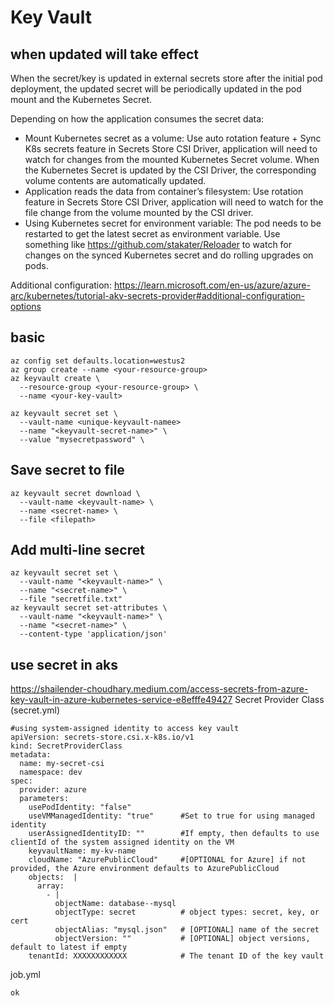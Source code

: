 # Key Vault

## when updated will take effect
When the secret/key is updated in external secrets store after the initial pod deployment, the updated secret will be periodically updated in the pod mount and the Kubernetes Secret.

Depending on how the application consumes the secret data:
- Mount Kubernetes secret as a volume: Use auto rotation feature + Sync K8s secrets feature in Secrets Store CSI Driver, application will need to watch for changes from the mounted Kubernetes Secret volume. When the Kubernetes Secret is updated by the CSI Driver, the corresponding volume contents are automatically updated.
- Application reads the data from container’s filesystem: Use rotation feature in Secrets Store CSI Driver, application will need to watch for the file change from the volume mounted by the CSI driver.
- Using Kubernetes secret for environment variable: The pod needs to be restarted to get the latest secret as environment variable. Use something like https://github.com/stakater/Reloader to watch for changes on the synced Kubernetes secret and do rolling upgrades on pods.

Additional configuration:
https://learn.microsoft.com/en-us/azure/azure-arc/kubernetes/tutorial-akv-secrets-provider#additional-configuration-options

## basic
```
az config set defaults.location=westus2
az group create --name <your-resource-group>
az keyvault create \
  --resource-group <your-resource-group> \
  --name <your-key-vault>
  
az keyvault secret set \
  --vault-name <unique-keyvault-namee>  
  --name "<keyvault-secret-name>" \
  --value "mysecretpassword" \
```

## Save secret to file
```
az keyvault secret download \
  --vault-name <keyvault-name> \
  --name <secret-name> \
  --file <filepath>
```    

## Add multi-line secret
```
az keyvault secret set \
  --vault-name "<keyvault-name>" \
  --name "<secret-name>" \
  --file "secretfile.txt"
az keyvault secret set-attributes \
  --vault-name "<keyvault-name>" \
  --name "<secret-name>" \
  --content-type 'application/json'
```

## use secret in aks
https://shailender-choudhary.medium.com/access-secrets-from-azure-key-vault-in-azure-kubernetes-service-e8efffe49427
Secret Provider Class (secret.yml)
```
#using system-assigned identity to access key vault
apiVersion: secrets-store.csi.x-k8s.io/v1
kind: SecretProviderClass
metadata:
  name: my-secret-csi
  namespace: dev
spec:
  provider: azure
  parameters:
    usePodIdentity: "false"
    useVMManagedIdentity: "true"      #Set to true for using managed identity
    userAssignedIdentityID: ""        #If empty, then defaults to use clientId of the system assigned identity on the VM
    keyvaultName: my-kv-name
    cloudName: "AzurePublicCloud"     #[OPTIONAL for Azure] if not provided, the Azure environment defaults to AzurePublicCloud
    objects:  |
      array:
        - |
          objectName: database--mysql
          objectType: secret          # object types: secret, key, or cert
          objectAlias: "mysql.json"   # [OPTIONAL] name of the secret
          objectVersion: ""           # [OPTIONAL] object versions, default to latest if empty
    tenantId: XXXXXXXXXXXX            # The tenant ID of the key vault
```

job.yml
```
ok
```

